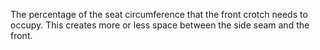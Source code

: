 The percentage of the seat circumference that the front crotch needs to occupy. This creates more or less space between the side seam and the front.